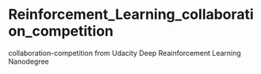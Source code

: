 # Reinforcement_Learning_collaboration_competition
collaboration-competition from Udacity Deep Reainforcement Learning Nanodegree

